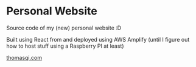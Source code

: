 # Personal Website

Source code of my (new) personal website :D

Built using React from and deployed using AWS Amplify (until I figure out how to host stuff using a Raspberry PI at least)


<a href="https://www.thomasqi.com/" target="_blank">thomasqi.com</a>
